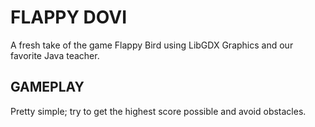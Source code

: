 # FLAPPY DOVI

A fresh take of the game Flappy Bird using LibGDX Graphics and our favorite Java teacher.

## GAMEPLAY

Pretty simple; try to get the highest score possible and avoid obstacles.
